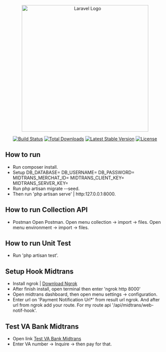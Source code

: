 <p align="center"><a href="https://laravel.com" target="_blank"><img src="https://raw.githubusercontent.com/laravel/art/master/logo-lockup/5%20SVG/2%20CMYK/1%20Full%20Color/laravel-logolockup-cmyk-red.svg" width="400" alt="Laravel Logo"></a></p>

<p align="center">
<a href="https://github.com/laravel/framework/actions"><img src="https://github.com/laravel/framework/workflows/tests/badge.svg" alt="Build Status"></a>
<a href="https://packagist.org/packages/laravel/framework"><img src="https://img.shields.io/packagist/dt/laravel/framework" alt="Total Downloads"></a>
<a href="https://packagist.org/packages/laravel/framework"><img src="https://img.shields.io/packagist/v/laravel/framework" alt="Latest Stable Version"></a>
<a href="https://packagist.org/packages/laravel/framework"><img src="https://img.shields.io/packagist/l/laravel/framework" alt="License"></a>
</p>

## How to run

- Run composer install.
- Setup
    DB_DATABASE=
    DB_USERNAME=
    DB_PASSWORD= 
    MIDTRANS_MERCHAT_ID=
    MIDTRANS_CLIENT_KEY=
    MIDTRANS_SERVER_KEY=
- Run php artisan migrate --seed.
- Then run 'php artisan serve' | http:127.0.0.1:8000.

## How to run Collection API
- Postman
    Open Postman.
    Open menu collection -> import -> files.
    Open menu environment -> import -> files.

## How to run Unit Test
- Run 'php artisan test'.

## Setup Hook Midtrans
- Install ngrok | <a href="https://ngrok.com/download" target="_blank">Download Ngrok</a>
- After finish install, open terminal then enter 'ngrok http 8000'
- Open midtrans dashboard, then open menu settings -> configuration.
- Enter url on 'Payment Notification Url*' from result url ngrok. And after url from ngrok add your route. For my route api '/api/midtrans/web-notif-hook'.

## Test VA Bank Midtrans
- Open link  <a href="https://simulator.sandbox.midtrans.com/bca/va/index" target="_blank">Test VA Bank Midtrans</a>
- Enter VA number -> Inquire -> then pay for that.


